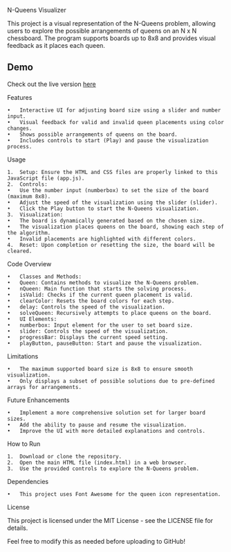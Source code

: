 N-Queens Visualizer

This project is a visual representation of the N-Queens problem, allowing users to explore the possible arrangements of queens on an N x N chessboard. The program supports boards up to 8x8 and provides visual feedback as it places each queen.

## Demo

Check out the live version [here](https://vipulbeniwal01.github.io/N-Queen-Visualiser/)

Features

	•	Interactive UI for adjusting board size using a slider and number input.
	•	Visual feedback for valid and invalid queen placements using color changes.
	•	Shows possible arrangements of queens on the board.
	•	Includes controls to start (Play) and pause the visualization process.

Usage

	1.	Setup: Ensure the HTML and CSS files are properly linked to this JavaScript file (app.js).
	2.	Controls:
	•	Use the number input (numberbox) to set the size of the board (maximum 8x8).
	•	Adjust the speed of the visualization using the slider (slider).
	•	Click the Play button to start the N-Queens visualization.
	3.	Visualization:
	•	The board is dynamically generated based on the chosen size.
	•	The visualization places queens on the board, showing each step of the algorithm.
	•	Invalid placements are highlighted with different colors.
	4.	Reset: Upon completion or resetting the size, the board will be cleared.

Code Overview

	•	Classes and Methods:
	•	Queen: Contains methods to visualize the N-Queens problem.
	•	nQueen: Main function that starts the solving process.
	•	isValid: Checks if the current queen placement is valid.
	•	clearColor: Resets the board colors for each step.
	•	delay: Controls the speed of the visualization.
	•	solveQueen: Recursively attempts to place queens on the board.
	•	UI Elements:
	•	numberbox: Input element for the user to set board size.
	•	slider: Controls the speed of the visualization.
	•	progressBar: Displays the current speed setting.
	•	playButton, pauseButton: Start and pause the visualization.

Limitations

	•	The maximum supported board size is 8x8 to ensure smooth visualization.
	•	Only displays a subset of possible solutions due to pre-defined arrays for arrangements.

Future Enhancements

	•	Implement a more comprehensive solution set for larger board sizes.
	•	Add the ability to pause and resume the visualization.
	•	Improve the UI with more detailed explanations and controls.

How to Run

	1.	Download or clone the repository.
	2.	Open the main HTML file (index.html) in a web browser.
	3.	Use the provided controls to explore the N-Queens problem.

Dependencies

	•	This project uses Font Awesome for the queen icon representation.

License

This project is licensed under the MIT License - see the LICENSE file for details.

Feel free to modify this as needed before uploading to GitHub!
